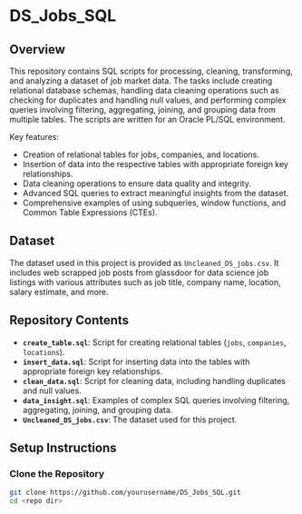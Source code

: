 # DS_Jobs_SQL

## Overview
This repository contains SQL scripts for processing, cleaning, transforming, and analyzing a dataset of job market data. The tasks include creating relational database schemas, handling data cleaning operations such as checking for duplicates and handling null values, and performing complex queries involving filtering, aggregating, joining, and grouping data from multiple tables. The scripts are written for an Oracle PL/SQL environment.

Key features:

- Creation of relational tables for jobs, companies, and locations.
- Insertion of data into the respective tables with appropriate foreign key relationships.
- Data cleaning operations to ensure data quality and integrity.
- Advanced SQL queries to extract meaningful insights from the dataset.
- Comprehensive examples of using subqueries, window functions, and Common Table Expressions (CTEs).

## Dataset
The dataset used in this project is provided as `Uncleaned_DS_jobs.csv`. It includes web scrapped job posts from glassdoor for data science job listings with various attributes such as job title, company name, location, salary estimate, and more.

## Repository Contents
- **`create_table.sql`**: Script for creating relational tables (`jobs`, `companies`, `locations`).
- **`insert_data.sql`**: Script for inserting data into the tables with appropriate foreign key relationships.
- **`clean_data.sql`**: Script for cleaning data, including handling duplicates and null values.
- **`data_insight.sql`**: Examples of complex SQL queries involving filtering, aggregating, joining, and grouping data.
- **`Uncleaned_DS_jobs.csv`**: The dataset used for this project.

## Setup Instructions

### Clone the Repository
```bash
git clone https://github.com/yourusername/DS_Jobs_SQL.git
cd <repo dir>
```
